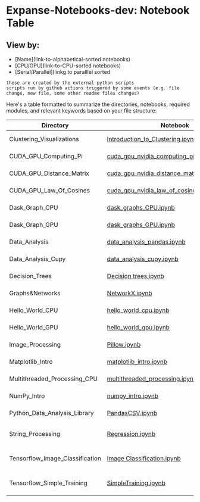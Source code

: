 # Expanse-Notebooks-dev: Notebook Table

## View by:  
* [Name](link-to-alphabetical-sorted notebooks)
* [CPU/GPU](link-to-CPU-sorted notebooks)
* [Serial/Parallel](linkg to paralllel sorted

```
these are created by the external python scripts
scripts run by github actions triggered by some events (e.g. file change, new file, some other readme files changes)
```

Here's a table formatted to summarize the directories, notebooks, required modules, and relevant keywords based on your file structure:

| Directory               | Notebook                                                                                   | Required (Sub) Modules                   | Keywords              |
|-------------------------|--------------------------------------------------------------------------------------------|------------------------------------|-----------------------|
| Clustering_Visualizations | [Introduction_to_Clustering.ipynb](./Clustering_Visulizations/Introduction_to_Clustering.ipynb) | `scikit-learn`, `numpy`, `matplotlib`, `sciPy`,`make_blobs`,`KMeans`, `dendrogram`, `linkage`, `AgglomerativeClustering`   | CPU, Serial          |
| CUDA_GPU_Computing_Pi   | [cuda_gpu_nvidia_computing_pi_solution.ipynb](./CUDA_GPU_Computing_Pi/cuda_gpu_nvidia_computing_pi_solution.ipynb) | `numba` ,   `math`, `numpy`,  `cuda`            | GPU, Parallel        |
| CUDA_GPU_Distance_Matrix | [cuda_gpu_nvidia_distance_matrix_solution.ipynb](./CUDA_GPU_Distance_Matrix/cuda_gpu_nvidia_distance_matrix_solution.ipynb) |   `numba` ,   `math`, `numpy`,  `cuda`              | GPU, Parallel        |
| CUDA_GPU_Law_Of_Cosines | [cuda_gpu_nvidia_law_of_cosines_solution.ipynb](./CUDA_GPU_Law_Of_Cosines/cuda_gpu_nvidia_law_of_cosines_solution.ipynb) | `numba` ,   `math`, `numpy`, `vectorize`,`cuda`      | GPU, Parallel  |
| Dask_Graph_CPU          | [dask_graphs_CPU.ipynb](./Dask_Graph_CPU/dask_graphs_CPU.ipynb)                                    | `dask`              | CPU, Parallel |
| Dask_Graph_GPU          | [dask_graphs_GPU.ipynb](./Dask_Graph_GPU/dask_graphs_GPU.ipynb)                                    |     `dask`,`cupy`,`dask.array`, `array`   | GPU, Parallel |
| Data_Analysis           | [data_analysis_pandas.ipynb](./Data_Analysis/data_analysis_pandas.ipynb)                   | `numpy`, `pandas`                 | CPU, Serial    |
| Data_Analysis_Cupy      | [data_analysis_cupy.ipynb](./Data_Analysis_Cupy/data_analysis_cupy.ipynb)                  | `cupy`, `cudf`, `pandas` , `numpy`                | GPU, Parallel    |
| Decision_Trees          | [Decision trees.ipynb](./Decision_Trees/Decision%20trees.ipynb)                            | `scikitlearn`, `tree`, `sklearn.datasets`,`graphviz ` , `load_iris`  | CPU, Serial   |
| Graphs&Networks         | [NetworkX.ipynb](./Graphs&Networks/NetworkX.ipynb)                                         | `NetworkX`, `matplotlib.pyplot`,`networkx`, `write_dot`,  `networkx.drawing.nx_pydot`,  `networkx`       | CPU, Serial     |
| Hello_World_CPU         | [hello_world_cpu.ipynb](./Hello_World_CPU/hello_world_cpu.ipynb)                           |                          | CPU, Serial            |
| Hello_World_GPU         | [hello_world_gpu.ipynb](./Hello_World_GPU/hello_world_gpu.ipynb)                           |                           | GPU, Serial           |
| Image_Processing        | [Pillow.ipynb](./Image_Processing/Pillow.ipynb)                                            | `PIL`, `Image`,   `sys` ,  `ImageFilter`,  `ImageEnhance`   | CPU, Serial     |
| Matplotlib_Intro        | [matplotlib_intro.ipynb](./Matplotlib_Intro/matplotlib_intro.ipynb)                         | `matplotlib`, `matplotlib.pyplot`,  `numpy`                    | CPU, Serial |
| Multithreaded_Processing_CPU | [multithreaded_processing.ipynb](./Multithreaded_Processing_CPU/multithreaded_processing.ipynb) | `mkl`, `numpy` , `dask.array`           | CPU, Parallel   |
| NumPy_Intro             | [numpy_intro.ipynb](./NumPy_Intro/numpy_intro.ipynb)                                       | `numpy`, `operator`   ,  `add`,`matplotlib.pyplot`,`collections` , `Counter` | CPU, Serial        |
| Python_Data_Analysis_Library | [PandasCSV.ipynb](./Python_Data_Analysis_Library/PandasCSV.ipynb)                      | `IPython.display `, `Image`,  `pandas`          | CPU, Parallel    |
| String_Processing       | [Regression.ipynb](./String_Processing/Regression.ipynb)                                   | `sklearn`,   `linear_model`, `mean_squared_error`, `r2_score`, `sklearn.datasets` ,`load_diabetes` ,  `numpy` , `matplotlib.pyplot`, `pandas`, `scipy`,`stats`       | CPU, Serial     |
| Tensorflow_Image_Classification | [Image Classification.ipynb](./Tensorflow_Image_Classification/Image%20Classification.ipynb) | `tensorflow` ,`matplotlib.pyplot`,`numpy`,`PIL`,`keras`, `layers`,`tensorflow.keras`,`tensorflow.keras.models`,`Sequential`, `pathlib`  | CPU, GPU, Parallel |
| Tensorflow_Simple_Training | [SimpleTraining.ipynb](./Tensorflow_Simple_Training/SimpleTraining.ipynb)              | `tensorflow`, `numpy`,`csv`, `matplotlib.pyplot`                     | CPU, GPU, Parallel



